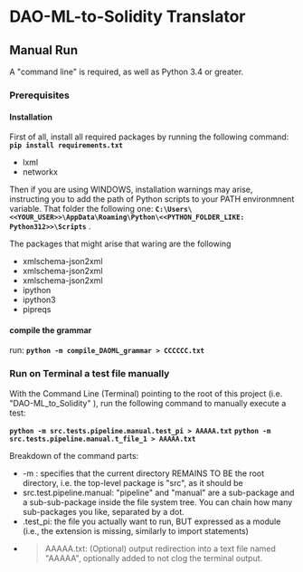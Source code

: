 # DAO-ML-to-Solidity Translator

## Manual Run

A "command line" is required, as well as Python 3.4 or greater.

### Prerequisites

#### Installation

First of all, install all required packages by running the following command:
**`pip install requirements.txt`**

- lxml
- networkx

Then if you are using WINDOWS, installation warnings may arise, instructing you to add the path of Python scripts to your PATH environmnent variable. That folder the following one:
**`C:\Users\<<YOUR_USER>>\AppData\Roaming\Python\<<PYTHON_FOLDER_LIKE: Python312>>\Scripts`** .

The packages that might arise that waring are the following
- xmlschema-json2xml
- xmlschema-json2xml
- xmlschema-json2xml
- ipython
- ipython3
- pipreqs


#### compile the grammar

run:
**`python -m compile_DAOML_grammar > CCCCCC.txt`**


### Run on Terminal a test file manually

With the Command Line (Terminal) pointing to the root of this project (i.e. "DAO-ML_to_Solidity" ),
run the following command to manually execute a test:

**`python -m src.tests.pipeline.manual.test_pi > AAAAA.txt`**
**`python -m src.tests.pipeline.manual.t_file_1 > AAAAA.txt`**

Breakdown of the command parts:
- -m : specifies that the current directory REMAINS TO BE the root directory, i.e. the top-level package is "src", as it should be
- src.test.pipeline.manual: "pipeline" and "manual" are a sub-package and a sub-sub-package inside the file system tree. You can chain how many sub-packages you like, separated by a dot.
- .test_pi: the file you actually want to run, BUT expressed as a module (i.e., the extension is missing, similarly to import statements)
- > AAAAA.txt: (Optional) output redirection into a text file named "AAAAA", optionally added to not clog the terminal output.
